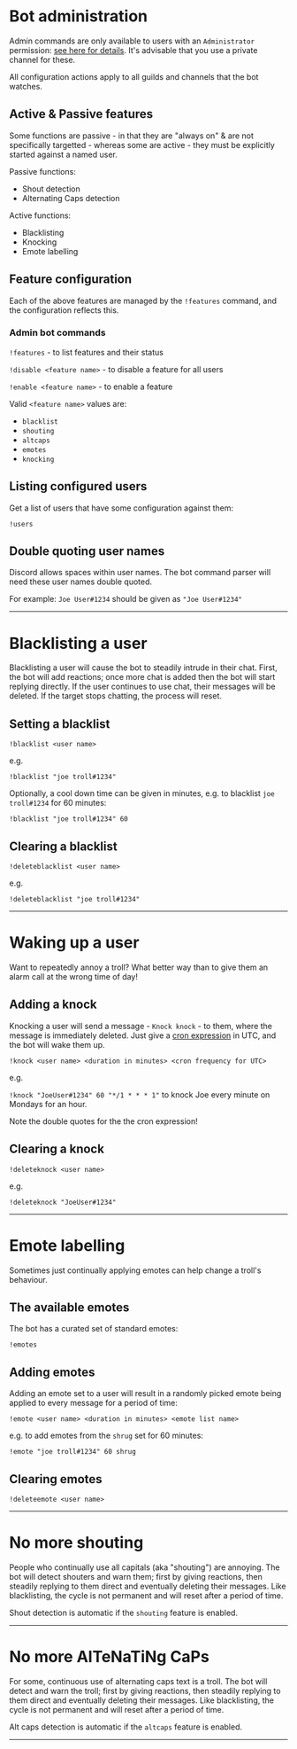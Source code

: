 # Bot administration

Admin commands are only available to users with an ``Administrator`` permission: [see here for details](https://discord.com/moderation/1500000176222-201:-Permissions-on-Discord). It's advisable that you use a private channel for these.

All configuration actions apply to all guilds and channels that the bot watches. 

## Active & Passive features

Some functions are passive - in that they are "always on" & are not specifically targetted - whereas some are active - they must be explicitly started against a named user.

Passive functions:
* Shout detection
* Alternating Caps detection

Active functions:
* Blacklisting
* Knocking
* Emote labelling

## Feature configuration

Each of the above features are managed by the ``!features`` command, and the configuration reflects this.

### Admin bot commands

``!features`` - to list features and their status

``!disable <feature name>`` - to disable a feature for all users

``!enable <feature name>`` - to enable a feature

Valid ``<feature name>`` values are:

* ``blacklist``
* ``shouting``
* ``altcaps``
* ``emotes``
* ``knocking``

## Listing configured users

Get a list of users that have some configuration against them:

``!users``

## Double quoting user names

Discord allows spaces within user names. The bot command parser will need these user names double quoted. 

For example: ``Joe User#1234`` should be given as ``"Joe User#1234"``

---

# Blacklisting a user

Blacklisting a user will cause the bot to steadily intrude in their chat. First, the bot will add reactions; once more chat is added then the bot will start replying directly. If the user continues to use chat, their messages will be deleted. If the target stops chatting, the process will reset.

## Setting a blacklist

``!blacklist <user name>``

e.g.

``!blacklist "joe troll#1234"``

Optionally, a cool down time can be given in minutes, e.g. to blacklist ``joe troll#1234`` for 60 minutes:

``!blacklist "joe troll#1234" 60``

## Clearing a blacklist

``!deleteblacklist <user name>``

e.g.

``!deleteblacklist "joe troll#1234"``

---

# Waking up a user

Want to repeatedly annoy a troll? What better way than to give them an alarm call at the wrong time of day! 

## Adding a knock

Knocking a user will send a message - ``Knock knock`` - to them, where the message is immediately deleted. Just give a [cron expression](https://en.wikipedia.org/wiki/Cron) in UTC, and the bot will wake them up.

``!knock <user name> <duration in minutes> <cron frequency for UTC>``

e.g.

``!knock "JoeUser#1234" 60 "*/1 * * * 1"`` to knock Joe every minute on Mondays for an hour.

Note the double quotes for the the cron expression!


## Clearing a knock

``!deleteknock <user name>``

e.g.

``!deleteknock "JoeUser#1234"``

---

# Emote labelling

Sometimes just continually applying emotes can help change a troll's behaviour. 

## The available emotes

The bot has a curated set of standard emotes:

``!emotes``

## Adding emotes

Adding an emote set to a user will result in a randomly picked emote being applied to every message for a period of time:

``!emote <user name> <duration in minutes> <emote list name>``

e.g. to add emotes from the ``shrug`` set for 60 minutes:

``!emote "joe troll#1234" 60 shrug``

## Clearing emotes

``!deleteemote <user name>``

---

# No more shouting

People who continually use all capitals (aka "shouting") are annoying. The bot will detect shouters and warn them; first by giving reactions, then steadily replying to them direct and eventually deleting their messages. Like blacklisting, the cycle is not permanent and will reset after a period of time.

Shout detection is automatic if the ``shouting`` feature is enabled.

---

# No more AlTeNaTiNg CaPs

For some, continuous use of alternating caps text is a troll. The bot will detect and warn the troll; first by giving reactions, then steadily replying to them direct and eventually deleting their messages. Like blacklisting, the cycle is not permanent and will reset after a period of time.

Alt caps detection is automatic if the ``altcaps`` feature is enabled.

---

